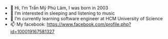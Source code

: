 - 👋 Hi, I’m Trần Mỹ Phú Lâm, I was born in 2003
- 👀 I’m interested in sleeping and listening to music
- 🌱 I’m currently learning software engineer at HCM University of Science
- 📫 My facebook: https://www.facebook.com/profile.php?id=100019167581327

<!---
PhuLamCoder/PhuLamCoder is a ✨ special ✨ repository because its `README.md` (this file) appears on your GitHub profile.
You can click the Preview link to take a look at your changes.
--->
